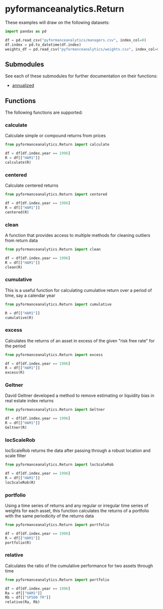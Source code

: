 # pyformanceanalytics.Return

These examples will draw on the following datasets:

```python
import pandas as pd

df = pd.read_csv("pyformanceanalytics/managers.csv", index_col=0)
df.index = pd.to_datetime(df.index)
weights_df = pd.read_csv("pyformanceanalytics/weights.csv", index_col=0)
```

## Submodules

See each of these submodules for further documentation on their functions:

* [annualized](annualized/README.md)

## Functions

The following functions are supported:

### calculate

Calculate simple or compound returns from prices

```python
from pyformanceanalytics.Return import calculate

df = df[df.index.year == 1996]
R = df[["HAM1"]]
calculate(R)
```

### centered

Calculate centered returns

```python
from pyformanceanalytics.Return import centered

df = df[df.index.year == 1996]
R = df[["HAM1"]]
centered(R)
```

### clean

A function that provides access to multiple methods for cleaning outliers from return data

```python
from pyformanceanalytics.Return import clean

df = df[df.index.year == 1996]
R = df[["HAM1"]]
clean(R)
```

### cumulative

This is a useful function for calculating cumulative return over a period of time, say a calendar year

```python
from pyformanceanalytics.Return import cumulative

R = df[["HAM1"]]
cumulative(R)
```

### excess

Calculates the returns of an asset in excess of the given "risk free rate" for the period

```python
from pyformanceanalytics.Return import excess

df = df[df.index.year == 1996]
R = df[["HAM1"]]
excess(R)
```

### Geltner

David Geltner developed a method to remove estimating or liquidity bias in real estate index returns

```python
from pyformanceanalytics.Return import Geltner

df = df[df.index.year == 1996]
R = df[["HAM1"]]
Geltner(R)
```

### locScaleRob

locScaleRob returns the data after passing through a robust location and scale filter

```python
from pyformanceanalytics.Return import locScaleRob

df = df[df.index.year == 1996]
R = df[["HAM1"]]
locScaleRob(R)
```

### portfolio

Using a time series of returns and any regular or irregular time series of weights for each asset, this
function calculates the returns of a portfolio with the same periodicity of the returns data

```python
from pyformanceanalytics.Return import portfolio

df = df[df.index.year == 1996]
R = df[["HAM1"]]
portfolio(R)
```

### relative

Calculates the ratio of the cumulative performance for two assets through time

```python
from pyformanceanalytics.Return import portfolio

df = df[df.index.year == 1996]
Ra = df[["HAM1"]]
Rb = df[["SP500 TR"]]
relative(Ra, Rb)
```
